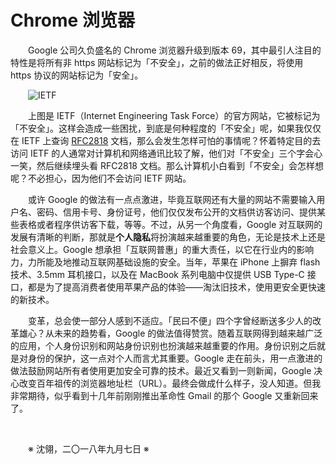 # Chrome 浏览器

&emsp;&emsp;Google 公司久负盛名的 Chrome 浏览器升级到版本 69，其中最引人注目的特性是将所有非 https 网站标记为「不安全」，之前的做法正好相反，将使用 https 协议的网站标记为「安全」。

&emsp;&emsp;![IETF](https://github.com/voyageplanet/plan42/blob/master/99_file/01_img/20180907-ietf.png)

&emsp;&emsp;上图是 IETF（Internet Engineering Task Force）的官方网站，它被标记为「不安全」。这样会造成一些困扰，到底是何种程度的「不安全」呢，如果我仅仅在 IETF 上查询 [RFC2818](http://www.ietf.org/rfc/rfc2818.txt) 文档，那么会发生怎样可怕的事情呢？怀着特定目的去访问 IETF 的人通常对计算机和网络通讯比较了解，他们对「不安全」三个字会心一笑，然后继续埋头看 RFC2818 文档。那么计算机小白看到「不安全」会怎样想呢？不必担心，因为他们不会访问 IETF 网站。

&emsp;&emsp;或许 Google 的做法有一点点激进，毕竟互联网还有大量的网站不需要输入用户名、密码、信用卡号、身份证号，他们仅仅发布公开的文档供访客访问、提供某些表格或者程序供访客下载，等等。不过，从另一个角度看，Google 对互联网的发展有清晰的判断，那就是**个人隐私**将扮演越来越重要的角色，无论是技术上还是社会意义上。Google 想承担「互联网普惠」的重大责任，以它在行业内的影响力，力所能及地推动互联网基础设施的安全。当年，苹果在 iPhone 上摒弃 flash 技术、3.5mm 耳机接口，以及在 MacBook 系列电脑中仅提供 USB Type-C 接口，都是为了提高消费者使用苹果产品的体验——淘汰旧技术，使用更安全更快速的新技术。

&emsp;&emsp;变革，总会使一部分人感到不适应。「民曰不便」四个字曾经断送多少人的改革雄心？从未来的趋势看，Google 的做法值得赞赏。随着互联网得到越来越广泛的应用，个人身份识别和网站身份识别也扮演越来越重要的作用。身份识别之后就是对身份的保护，这一点对个人而言尤其重要。Google 走在前头，用一点激进的做法鼓励网站所有者使用更加安全可靠的技术。最近又看到一则新闻，Google 决心改变百年祖传的浏览器地址栏（URL）。最终会做成什么样子，没人知道。但我非常期待，似乎看到十几年前刚刚推出革命性 Gmail 的那个 Google 又重新回来了。

&emsp;&emsp;

&emsp;&emsp;※ 沈翎，二〇一八年九月七日 ※